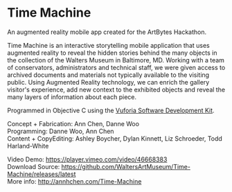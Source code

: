# Time Machine
An augmented reality mobile app created for the ArtBytes Hackathon.

Time Machine is an interactive storytelling mobile application that uses augmented reality to reveal the hidden stories behind the many objects in the collection of the Walters Museum in Baltimore, MD. Working with a team of conservators, administrators and technical staff, we were given access to archived documents and materials not typically available to the visiting public. Using Augmented Reality technology, we can enrich the gallery visitor's experience, add new context to the exhibited objects and reveal the many layers of information about each piece.

Programmed in Objective C using the [Vuforia Software Development Kit](https://developer.qualcomm.com/mobile-development/add-advanced-features/augmented-reality-vuforia).

Concept + Fabrication: Ann Chen, Danne Woo  
Programming: Danne Woo, Ann Chen  
Content + CopyEditing: Ashley Boycher, Dylan Kinnett, Liz Schroeder, Todd Harland-White  

Video Demo: https://player.vimeo.com/video/46668383  
Download Source: https://github.com/WaltersArtMuseum/Time-Machine/releases/latest  
More info: http://annhchen.com/Time-Machine  

